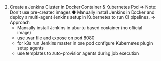 2. Create a Jenkins Cluster in Docker Container & Kubernetes Pod 
=> Note: Don't use pre-created images
●  Manually install Jenkins in Docker and deploy a multi-agent Jenkins setup in Kubernetes to run CI pipelines.
=> Approach
   - Manually install Jenkins in ubuntu based container (no official image)
   - use .war file and expose on port 8080
   - for k8s run Jenkins master in one pod configure Kubernetes plugin setup agents
   - use templates to auto-provision agents during job execution

